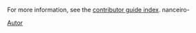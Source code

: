 For more information, see the [contributor guide index](https://github.com/Azure/azure-content/blob/master/contributor-guide/contributor-guide-index.md).
nanceiro-

[Autor](https://www.linkedin.com/in/jo%C3%A3o-ricardo-hoffmann/)
